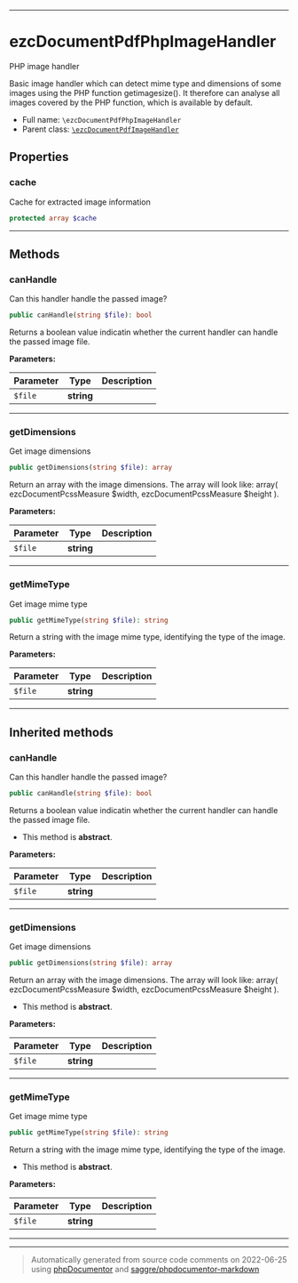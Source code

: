 ***

# ezcDocumentPdfPhpImageHandler

PHP image handler

Basic image handler which can detect mime type and dimensions of some images
using the PHP function getimagesize(). It therefore can analyse all images
covered by the PHP function, which is available by default.

* Full name: `\ezcDocumentPdfPhpImageHandler`
* Parent class: [`\ezcDocumentPdfImageHandler`](./ezcDocumentPdfImageHandler.md)



## Properties


### cache

Cache for extracted image information

```php
protected array $cache
```






***

## Methods


### canHandle

Can this handler handle the passed image?

```php
public canHandle(string $file): bool
```

Returns a boolean value indicatin whether the current handler can handle
the passed image file.






**Parameters:**

| Parameter | Type | Description |
|-----------|------|-------------|
| `$file` | **string** |  |




***

### getDimensions

Get image dimensions

```php
public getDimensions(string $file): array
```

Return an array with the image dimensions. The array will look like:
array( ezcDocumentPcssMeasure $width, ezcDocumentPcssMeasure $height ).






**Parameters:**

| Parameter | Type | Description |
|-----------|------|-------------|
| `$file` | **string** |  |




***

### getMimeType

Get image mime type

```php
public getMimeType(string $file): string
```

Return a string with the image mime type, identifying the type of the
image.






**Parameters:**

| Parameter | Type | Description |
|-----------|------|-------------|
| `$file` | **string** |  |




***


## Inherited methods


### canHandle

Can this handler handle the passed image?

```php
public canHandle(string $file): bool
```

Returns a boolean value indicatin whether the current handler can handle
the passed image file.


* This method is **abstract**.



**Parameters:**

| Parameter | Type | Description |
|-----------|------|-------------|
| `$file` | **string** |  |




***

### getDimensions

Get image dimensions

```php
public getDimensions(string $file): array
```

Return an array with the image dimensions. The array will look like:
array( ezcDocumentPcssMeasure $width, ezcDocumentPcssMeasure $height ).


* This method is **abstract**.



**Parameters:**

| Parameter | Type | Description |
|-----------|------|-------------|
| `$file` | **string** |  |




***

### getMimeType

Get image mime type

```php
public getMimeType(string $file): string
```

Return a string with the image mime type, identifying the type of the
image.


* This method is **abstract**.



**Parameters:**

| Parameter | Type | Description |
|-----------|------|-------------|
| `$file` | **string** |  |




***


***
> Automatically generated from source code comments on 2022-06-25 using [phpDocumentor](http://www.phpdoc.org/) and [saggre/phpdocumentor-markdown](https://github.com/Saggre/phpDocumentor-markdown)
